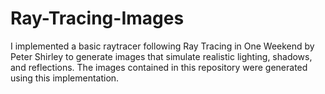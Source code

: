# Ray-Tracing-Images
I implemented a basic raytracer following Ray Tracing in One Weekend by Peter Shirley to generate images that simulate realistic lighting, shadows, and reflections. The images contained in this repository were generated using this implementation.
